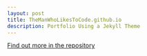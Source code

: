 ```yaml
---
layout: post
title: TheManWhoLikesToCode.github.io
description: Portfolio Using a Jekyll Theme
---
```

[Find out more in the repository](https://github.com/TheManWhoLikesToCode/TheManWhoLikesToCode.github.io)
